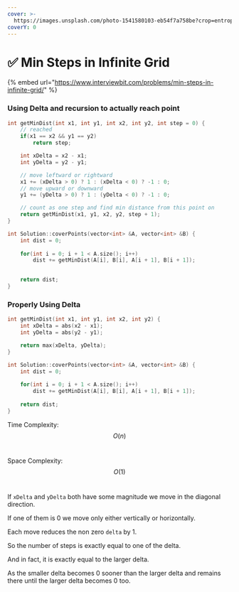 ```yaml
---
cover: >-
  https://images.unsplash.com/photo-1541580103-eb54f7a758be?crop=entropy&cs=tinysrgb&fm=jpg&ixid=MnwxOTcwMjR8MHwxfHNlYXJjaHw0fHxncmlkfGVufDB8fHx8MTY1NTExNDc1MA&ixlib=rb-1.2.1&q=80
coverY: 0
---
```


# ✅ Min Steps in Infinite Grid

{% embed url="https://www.interviewbit.com/problems/min-steps-in-infinite-grid/" %}

### Using Delta and recursion to actually reach point

```cpp
int getMinDist(int x1, int y1, int x2, int y2, int step = 0) {
    // reached
    if(x1 == x2 && y1 == y2)
        return step;

    int xDelta = x2 - x1;
    int yDelta = y2 - y1;

    // move leftward or rightward
    x1 += (xDelta > 0) ? 1 : (xDelta < 0) ? -1 : 0;
    // move upward or downward
    y1 += (yDelta > 0) ? 1 : (yDelta < 0) ? -1 : 0;

    // count as one step and find min distance from this point on
    return getMinDist(x1, y1, x2, y2, step + 1);
}

int Solution::coverPoints(vector<int> &A, vector<int> &B) {
    int dist = 0;
    
    for(int i = 0; i + 1 < A.size(); i++) 
        dist += getMinDist(A[i], B[i], A[i + 1], B[i + 1]);
    

    return dist;
}

```

### Properly Using Delta

```cpp
int getMinDist(int x1, int y1, int x2, int y2) {
    int xDelta = abs(x2 - x1);
    int yDelta = abs(y2 - y1);

    return max(xDelta, yDelta);
}

int Solution::coverPoints(vector<int> &A, vector<int> &B) {
    int dist = 0;
    
    for(int i = 0; i + 1 < A.size(); i++) 
        dist += getMinDist(A[i], B[i], A[i + 1], B[i + 1]);
    
    return dist;
}
```

Time Complexity: $$O(n)$$​

Space Complexity: $$O(1)$$​

If `xDelta` and `yDelta` both have some magnitude we move in the diagonal direction.&#x20;

If one of them is 0 we move only either vertically or horizontally.

Each move reduces the non zero `delta` by 1.

So the number of steps is exactly equal to one of the delta.&#x20;

And in fact, it is exactly equal to the larger delta.&#x20;

As the smaller delta becomes 0 sooner than the larger delta and remains there until the larger delta becomes 0 too.
